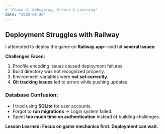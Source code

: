 ```yaml
---
# "Phase 4: Debugging, Errors & Learning"
date: "2025-02-20"
---
```


## Deployment Struggles with Railway
I attempted to deploy the game on **Railway.app**—and hit **several issues**:

**Challenges Faced:**
1. Procfile encoding issues caused deployment failures.
2. Build directory was not recognized properly.
3. Environment variables were **not set correctly**.
4. **Git tracking issues** led to errors while pushing updates.

### Database Confusion:
- I tried using **SQLite** for user accounts.
- Forgot to **run migrations** → Login system failed.
- Spent **too much time on authentication** instead of building challenges.

**Lesson Learned:** **Focus on game mechanics first. Deployment can wait.**